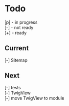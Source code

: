 # Todo

[p] - in progress  
[-] - not ready  
[+] - ready  

## Current

[-] Sitemap  

## Next

[-] tests  
    [-] TwigView  
[-] move TwigView to module  
